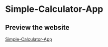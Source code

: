 # Simple-Calculator-App
## Preview the website
[Simple-Calculator-App](https://calculator-app-azadkiziltas.netlify.app/)
